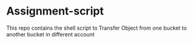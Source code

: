 # Assignment-script
This repo contains the shell script to Transfer Object from one bucket to another bucket in different account
